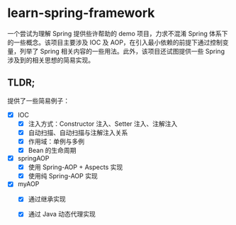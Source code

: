 # learn-spring-framework

一个尝试为理解 Spring 提供些许帮助的 demo 项目，力求不混淆 Spring 体系下的一些概念。该项目主要涉及 IOC 及 AOP，在引入最小依赖的前提下通过控制变量，列举了 Spring 相关内容的一些用法。此外，该项目还试图提供一些 Spring 涉及到的相关思想的简易实现。

## TLDR;

提供了一些简易例子：

- [x] IOC
  - [x] 注入方式：Constructor 注入、Setter 注入、注解注入
  - [x] 自动扫描、自动扫描与注解注入关系
  - [x] 作用域：单例与多例
  - [x] Bean 的生命周期

- [x] springAOP
  - [x] 使用 Spring-AOP + Aspects 实现
  - [x] 使用纯 Spring-AOP 实现

- [x] myAOP
  - [x] 通过继承实现
  - [x] 通过 Java 动态代理实现


